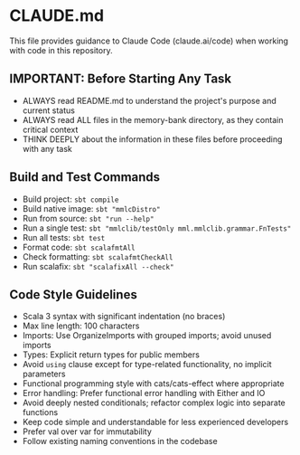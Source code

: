 # CLAUDE.md

This file provides guidance to Claude Code (claude.ai/code) when working with code in this repository.

## IMPORTANT: Before Starting Any Task
- ALWAYS read README.md to understand the project's purpose and current status
- ALWAYS read ALL files in the memory-bank directory, as they contain critical context
- THINK DEEPLY about the information in these files before proceeding with any task

## Build and Test Commands
- Build project: `sbt compile`
- Build native image: `sbt "mmlcDistro"`
- Run from source: `sbt "run --help"`
- Run a single test: `sbt "mmlclib/testOnly mml.mmlclib.grammar.FnTests"`
- Run all tests: `sbt test`
- Format code: `sbt scalafmtAll`
- Check formatting: `sbt scalafmtCheckAll`
- Run scalafix: `sbt "scalafixAll --check"`

## Code Style Guidelines
- Scala 3 syntax with significant indentation (no braces)
- Max line length: 100 characters
- Imports: Use OrganizeImports with grouped imports; avoid unused imports
- Types: Explicit return types for public members
- Avoid `using` clause except for type-related functionality, no implicit parameters
- Functional programming style with cats/cats-effect where appropriate
- Error handling: Prefer functional error handling with Either and IO
- Avoid deeply nested conditionals; refactor complex logic into separate functions
- Keep code simple and understandable for less experienced developers
- Prefer val over var for immutability
- Follow existing naming conventions in the codebase